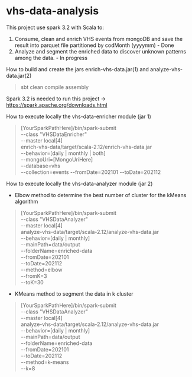 # vhs-data-analysis
This project use spark 3.2 with Scala to:
1. Consume, clean and enrich VHS events from mongoDB and save the result into parquet file partitioned by codMonth (yyyymm)  - Done
2. Analyze and segment the enriched data to discover unknown patterns among the data.  - In progress

How to build and create the jars enrich-vhs-data.jar(1) and analyze-vhs-data.jar(2)
> sbt clean compile assembly

Spark 3.2 is needed to run this project -> https://spark.apache.org/downloads.html

How to execute locally the vhs-data-enricher module (jar 1) 
> [YourSparkPathHere]/bin/spark-submit \
    --class "VHSDataEnricher" \
    --master local[4] \
    enrich-vhs-data/target/scala-2.12/enrich-vhs-data.jar \
    --behavior=[daily | monthly | both] \
    --mongoUri=[MongoUriHere] \
    --database=vhs \
    --collection=events
    --fromDate=202101
    --toDate=202112

How to execute locally the vhs-data-analyzer module (jar 2)
- Elbow method to determine the best number of cluster for the kMeans algorithm
> [YourSparkPathHere]/bin/spark-submit \
    --class "VHSDataAnalyzer" \
    --master local[4] \
    analyze-vhs-data/target/scala-2.12/analyze-vhs-data.jar \
    --behavior=[daily | monthly] \
    --mainPath=data/output \
    --folderName=enriched-data \
    --fromDate=202101 \
    --toDate=202112 \
    --method=elbow \
    --fromK=3 \
    --toK=30

- KMeans method to segment the data in k cluster
> [YourSparkPathHere]/bin/spark-submit \
   --class "VHSDataAnalyzer" \
   --master local[4] \
   analyze-vhs-data/target/scala-2.12/analyze-vhs-data.jar \
   --behavior=[daily | monthly] \
   --mainPath=data/output \
   --folderName=enriched-data \
   --fromDate=202101 \
   --toDate=202112 \
   --method=k-means \
   --k=8
